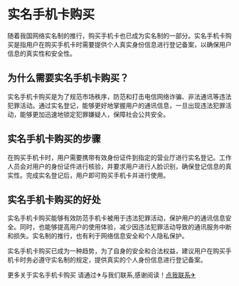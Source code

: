 # 实名手机卡购买

随着我国网络实名制的推行，购买手机卡也已成为实名制的一部分。实名手机卡购买是指用户在购买手机卡时需要提供个人真实身份信息进行登记备案，以确保用户信息的真实性和安全性。

## 为什么需要实名手机卡购买？

实名手机卡购买是为了规范市场秩序，防范和打击电信网络诈骗、非法通讯等违法犯罪活动。通过实名登记，能够更好地掌握用户的通讯信息，一旦出现违法犯罪活动，能够更加迅速地锁定犯罪嫌疑人，保障社会公共安全。

## 实名手机卡购买的步骤

在购买手机卡时，用户需要携带有效身份证件到指定的营业厅进行实名登记。工作人员会对用户的身份证件进行核验，并要求用户进行人脸识别，确保登记信息的真实性。完成实名登记后，用户即可购买手机卡并进行使用。

## 实名手机卡购买的好处

实名手机卡购买能够有效防范手机卡被用于违法犯罪活动，保护用户的通讯信息安全。同时，也能够提高用户的使用体验，减少因违法犯罪活动导致的通讯服务中断和损失。实名制的推行，也有利于网络信息安全和个人隐私保护。

实名手机卡购买已成为一种趋势，为了自身的安全和合法权益，建议用户在购买手机卡时务必遵守实名制的规定，提供真实的个人身份信息进行登记备案。

更多关于实名手机卡购买 请通过✈与我们联系,感谢阅读！[点我联系✈](https://home.G208.com)